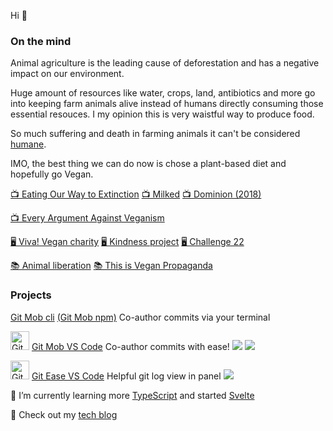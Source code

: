 Hi 👋

### On the mind

Animal agriculture is the leading cause of deforestation and has a negative impact on our environment.

Huge amount of resources like water, crops, land, antibiotics and more go into keeping farm animals alive instead of humans directly consuming those essential resouces. I my opinion this is very waistful way to produce food.

So much suffering and death in farming animals it can't be considered [humane](https://www.merriam-webster.com/dictionary/humane).

IMO, the best thing we can do now is chose a plant-based diet and hopefully go Vegan.

[📺 Eating Our Way to Extinction](https://www.youtube.com/watch?v=LaPge01NQTQ) [📺 Milked](https://www.youtube.com/watch?v=MCwpsMtmMhM&t=5s&ab_channel=PLANTBASEDNEWS) [📺 Dominion (2018)](https://www.youtube.com/watch?v=LQRAfJyEsko)

[📺 Every Argument Against Veganism](https://www.youtube.com/watch?v=byTxzzztRBU&ab_channel=TEDxTalks)

[🖥 Viva! Vegan charity](https://viva.org.uk/) [🖥 Kindness project](https://www.kindnessproject.org.au/) [🖥 Challenge 22](https://challenge22.com/)

[📚 Animal liberation](https://www.goodreads.com/book/show/29380.Animal_Liberation?from_search=true&from_srp=true&qid=9m6BzXkQqP&rank=1) [📚 This is Vegan Propaganda](https://www.goodreads.com/book/show/58093554-this-is-vegan-propaganda?ac=1&from_search=true&qid=U50eqxHkIX&rank=1)

### Projects

[Git Mob cli](https://github.com/rkotze/git-mob) [(Git Mob npm)](https://www.npmjs.com/package/git-mob) Co-author commits via your terminal

  <img src="https://user-images.githubusercontent.com/10452163/79142596-a808fa00-7db3-11ea-9a02-2d020e0b29d7.png" width="30" alt="Git Mob" /> [Git Mob VS Code](https://github.com/rkotze/git-mob-vs-code) Co-author commits with ease! ![](https://vsmarketplacebadge.apphb.com/installs/RichardKotze.git-mob.svg) ![](https://img.shields.io/open-vsx/dt/RichardKotze/git-mob?color=brightgreen&label=VSX%20install)

<img src="https://user-images.githubusercontent.com/10452163/104818888-310d0000-5822-11eb-8d37-89d917672783.png" width="30" alt="Git ease" /> [Git Ease VS Code](https://github.com/rkotze/git-ease) Helpful git log view in panel ![](https://vsmarketplacebadge.apphb.com/installs/RichardKotze.git-ease.svg) 

🌱 I’m currently learning more [TypeScript](https://www.typescriptlang.org/) and started [Svelte](https://svelte.dev/)

:ledger: Check out my [tech blog](https://www.richardkotze.com)

<!--
**rkotze/rkotze** is a ✨ _special_ ✨ repository because its `README.md` (this file) appears on your GitHub profile.

Emoji list: https://gist.github.com/rxaviers/7360908

Here are some ideas to get you started:

- 🔭 I’m currently working on ...
- 🌱 I’m currently learning ...
- 👯 I’m looking to collaborate on ...
- 🤔 I’m looking for help with ...
- 💬 Ask me about ...
- 📫 How to reach me: ...
- 😄 Pronouns: ...
- ⚡ Fun fact: ...
-->
